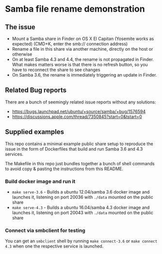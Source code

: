 # Samba file rename demonstration

## The issue

  * Mount a Samba share in Finder on OS X El Capitan (Yosemite works as expected) (CMD+K, enter the smb:// connection address)
  * Rename a file in this share via another machine, directly on the host or otherwise
  * On at least Samba 4.3 and 4.4, the rename is not propagated in Finder. What makes matters worse is that there is no refresh button, so you have to reconnect the share to see changes
  * On Samba 3.6, the rename is immediately triggering an update in Finder.

## Related Bug reports

There are a bunch of seemingly related issue reports without any solutions:

  * https://bugs.launchpad.net/ubuntu/+source/samba/+bug/1576594
  * https://discussions.apple.com/thread/7350845?start=0&tstart=0

## Supplied examples

This repo contains a minimal example public share setup to reproduce the issue in the form of Dockerfiles that build and run Samba 3.6 and 4.3 services.

The Makefile in this repo just bundles together a bunch of shell commands to avoid
copy & pasting the instructions from this README.

### Build docker image and run it

  * `make serve-3.6` - Builds a ubuntu 12.04/samba 3.6 docker image and launches it, listening on port 20036 with `./data` mounted on the public share
  * `make serve-4.3` - Builds a ubuntu 16.04/samba 4.3 docker image and launches it, listening on port 20043 with `./data` mounted on the public share

### Connect via smbclient for testing

You can get an `smbclient` shell by running `make connect-3.6` or `make connect 4.3` when
one the respective service is launched.